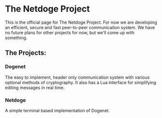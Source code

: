 # The Netdoge Project

This is the official page for The Netdoge Project.
For now we are developing an efficient, secure and fast peer-to-peer communication system.
We have no future plans for other projects for now, but we'll come up with something.

## The Projects:

### Dogenet

The easy to implement, header only communication system with various optional methods of cryptography.
It also has a Lua interface for simplifying editing messages in real time.

### Netdoge

A simple terminal based implementation of Dogenet.

<!--
TODO: Insert images.
-->
